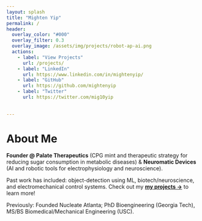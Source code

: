 ```yaml
---
layout: splash
title: "Mighten Yip"
permalink: /
header:
  overlay_color: "#000"
  overlay_filter: 0.3
  overlay_image: /assets/img/projects/robot-ap-ai.png
  actions:
    - label: "View Projects"
      url: /projects/
    - label: "LinkedIn"
      url: https://www.linkedin.com/in/mightenyip/
    - label: "GitHub"
      url: https://github.com/mightenyip
    - label: "Twitter"
      url: https://twitter.com/mig10yip
    
  
---
```


# About Me

**Founder @ Palate Therapeutics** (CPG mint and therapeutic strategy for reducing sugar consumption in metabolic diseases) & **Neuromatic Devices** (AI and robotic tools for electrophysiology and neuroscience).

Past work has included: object-detection using ML, biotech/neuroscience, and electromechanical control systems. Check out my **[my projects →](/projects/)** to learn more!

Previously: Founded Nucleate Atlanta; PhD Bioengineering (Georgia Tech), MS/BS Biomedical/Mechanical Engineering (USC).
